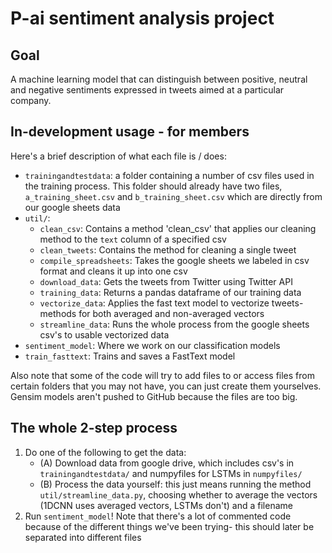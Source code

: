 # P-ai sentiment analysis project

## Goal

A machine learning model that can distinguish between positive, neutral and negative sentiments expressed in tweets aimed at a particular company.

## In-development usage - for members

Here's a brief description of what each file is / does:

* `trainingandtestdata`: a folder containing a number of csv files used in the training process. This folder should already have two files, `a_training_sheet.csv` and `b_training_sheet.csv` which are directly from our google sheets data
* `util/`:
    * `clean_csv`: Contains a method 'clean_csv' that applies our cleaning method to the `text` column of a specified csv
    * `clean_tweets`: Contains the method for cleaning a single tweet
    * `compile_spreadsheets`: Takes the google sheets we labeled in csv format and cleans it up into one csv
    * `download_data`: Gets the tweets from Twitter using Twitter API
    * `training_data`: Returns a pandas dataframe of our training data
    * `vectorize_data`: Applies the fast text model to vectorize tweets- methods for both averaged and non-averaged vectors
    * `streamline_data`: Runs the whole process from the google sheets csv's to usable vectorized data
* `sentiment_model`: Where we work on our classification models
* `train_fasttext`: Trains and saves a FastText model

Also note that some of the code will try to add files to or access files from certain folders that you may not have, you can just create them yourselves. Gensim models aren't pushed to GitHub because the files are too big.

## The whole 2-step process
1. Do one of the following to get the data:
    * (A) Download data from google drive, which includes csv's in `trainingandtestdata/` and numpyfiles for LSTMs in `numpyfiles/`
    * (B) Process the data yourself: this just means running the method `util/streamline_data.py`, choosing whether to average the vectors (1DCNN uses averaged vectors, LSTMs don't) and a filename
2. Run `sentiment_model`! Note that there's a lot of commented code because of the different things we've been trying- this should later be separated into different files
